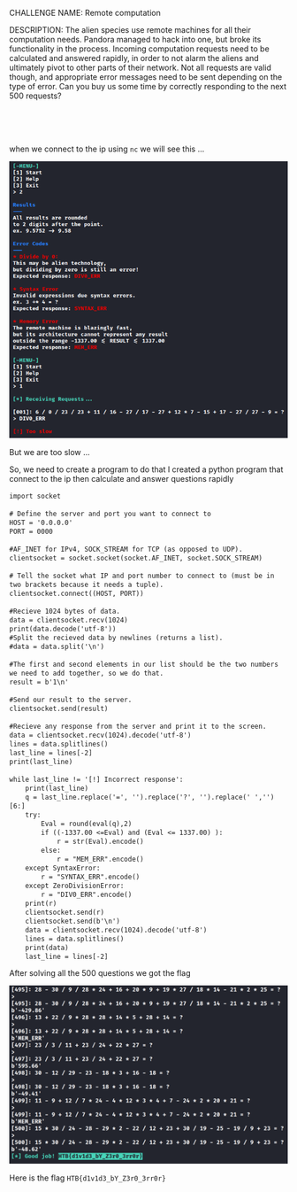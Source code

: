 CHALLENGE NAME: Remote computation

DESCRIPTION: The alien species use remote machines for all their computation needs. Pandora managed to hack into one, but broke its functionality in the process. Incoming computation requests need to be calculated and answered rapidly, in order to not alarm the aliens and ultimately pivot to other parts of their network. Not all requests are valid though, and appropriate error messages need to be sent depending on the type of error. Can you buy us some time by correctly responding to the next 500 requests?


</br></br></br>

when we connect to the ip using ```nc``` we will see this ...

![Alt text](./connect.png "connect")

But we are too slow ...

So, we need to create a program to do that 
I created a python program that connect to the ip then calculate and answer questions rapidly
```
import socket

# Define the server and port you want to connect to
HOST = '0.0.0.0'
PORT = 0000

#AF_INET for IPv4, SOCK_STREAM for TCP (as opposed to UDP).
clientsocket = socket.socket(socket.AF_INET, socket.SOCK_STREAM)

# Tell the socket what IP and port number to connect to (must be in two brackets because it needs a tuple).
clientsocket.connect((HOST, PORT))

#Recieve 1024 bytes of data.
data = clientsocket.recv(1024)
print(data.decode('utf-8'))
#Split the recieved data by newlines (returns a list).
#data = data.split('\n')

#The first and second elements in our list should be the two numbers we need to add together, so we do that.
result = b'1\n'

#Send our result to the server.
clientsocket.send(result)

#Recieve any response from the server and print it to the screen.
data = clientsocket.recv(1024).decode('utf-8')
lines = data.splitlines()
last_line = lines[-2]
print(last_line)
    
while last_line != '[!] Incorrect response':
    print(last_line)
    q = last_line.replace('=', '').replace('?', '').replace(' ','')[6:]
    try:
        Eval = round(eval(q),2)
        if ((-1337.00 <=Eval) and (Eval <= 1337.00) ):
            r = str(Eval).encode()
        else:
            r = "MEM_ERR".encode()
    except SyntaxError:
        r = "SYNTAX_ERR".encode()
    except ZeroDivisionError:
        r = "DIV0_ERR".encode()
    print(r)
    clientsocket.send(r)
    clientsocket.send(b'\n')
    data = clientsocket.recv(1024).decode('utf-8')
    lines = data.splitlines()
    print(data)
    last_line = lines[-2]
```

After solving all the 500 questions we got the flag 

![Alt text](./solved.png "solved")

Here is the flag ```HTB{d1v1d3_bY_Z3r0_3rr0r}```

